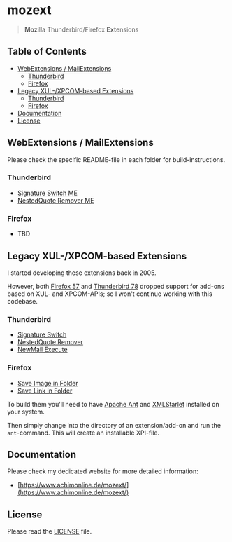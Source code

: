 # mozext
> **Moz**illa Thunderbird/Firefox **Ext**ensions

## Table of Contents

* [WebExtensions / MailExtensions](#webextensions--mailextensions--)
  * [Thunderbird](#thunderbird)
  * [Firefox](#firefox)
* [Legacy XUL-/XPCOM-based Extensions](#legacy-xul-xpcom-based-extensions)
  * [Thunderbird](#thunderbird-1)
  * [Firefox](#firefox-1)
* [Documentation](#documentation)
* [License](#license)

## WebExtensions / MailExtensions

Please check the specific README-file in each folder for build-instructions.

### Thunderbird

* [Signature Switch ME](signatureswitch-me)
* [NestedQuote Remover ME](nestedquoteremover-me)

### Firefox

* TBD

## Legacy XUL-/XPCOM-based Extensions

I started developing these extensions back in 2005.

However, both [Firefox 57](https://www.mozilla.org/en-US/firefox/57.0/releasenotes/) and [Thunderbird 78](https://www.thunderbird.net/en-US/thunderbird/78.0/releasenotes/) dropped support for add-ons based on XUL- and XPCOM-APIs;
so I won't continue working with this codebase.

### Thunderbird

* [Signature Switch](signatureswitch)
* [NestedQuote Remover](nestedquoteremover)
* [NewMail Execute](newmailexecute)

### Firefox

* [Save Image in Folder](saveimageinfolder)
* [Save Link in Folder](savelinkinfolder)

To build them you'll need to have [Apache Ant](https://ant.apache.org/) and [XMLStarlet](http://xmlstar.sourceforge.net/) installed on your system.

Then simply change into the directory of an extension/add-on and run the `ant`-command.
This will create an installable XPI-file.

## Documentation

Please check my dedicated website for more detailed information:

* [https://www.achimonline.de/mozext/](https://www.achimonline.de/mozext/)

## License

Please read the [LICENSE](LICENSE) file.

